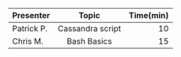 | Presenter     | Topic            | Time(min)  |
| ------------- |:----------------:| ----------:|
| Patrick P.    | Cassandra script | 10         |
| Chris M.      | Bash Basics      | 15         |
